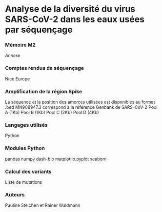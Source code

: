 # Analyse de la diversité du virus SARS-CoV-2 dans les eaux usées par séquençage

### Mémoire M2
*Annexe*


### Comptes rendus de séquençage
Nice
Europe



### Amplification de la région Spike
La séquence et la position des amorces utilisées est disponibles au format .bed
MN908947.3 correspond à la référence Genbank de SARS-CoV-2
Pool A (1Kb)
Pool B (1Kb)
Pool C (2Kb)
Pool D (4Kb)

### Langages utilisés
Python
### Modules Python
pandas
numpy
dash-bio
matplotlib.pyplot
seaborn

### Calcul des variants
Liste de mutations 

### Auteurs
Pauline Steichen et Rainer Waldmann
